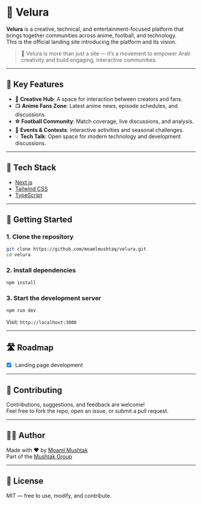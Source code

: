 
# 🌌 Velura

**Velura** is a creative, technical, and entertainment-focused platform that brings together communities across anime, football, and technology.  
This is the official landing site introducing the platform and its vision.

> 🚀 Velura is more than just a site — it’s a movement to empower Arab creativity and build engaging, interactive communities.

---

## 🌟 Key Features

- 🎨 **Creative Hub**: A space for interaction between creators and fans.
- 📺 **Anime Fans Zone**: Latest anime news, episode schedules, and discussions.
- ⚽ **Football Community**: Match coverage, live discussions, and analysis.
- 🎉 **Events & Contests**: Interactive activities and seasonal challenges.
- 💡 **Tech Talk**: Open space for modern technology and development discussions.

---

## 🧰 Tech Stack

- [Next.js](https://nextjs.org/)
- [Tailwind CSS](https://tailwindcss.com/)
- [TypeScript](https://www.typescriptlang.org/)

---

## 🚀 Getting Started

### 1. Clone the repository

```bash
git clone https://github.com/moamlmushtaq/velura.git
cd velura
```

### 2. Install dependencies

```bash
npm install
```

### 3. Start the development server

```bash
npm run dev
```

Visit: `http://localhost:3000`

---

## 🛣️ Roadmap

- [x] Landing page development

---

## 🤝 Contributing

Contributions, suggestions, and feedback are welcome!  
Feel free to fork the repo, open an issue, or submit a pull request.

---

## 🧑‍💻 Author

Made with ❤️ by [Moaml Mushtak](https://github.com/moamlmushtaq)  
Part of the [Mushtak Group](https://github.com/moamlmushtaq)

---

## 🪪 License

MIT — free to use, modify, and contribute.
